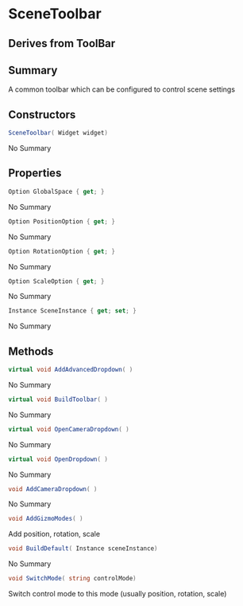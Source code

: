 # SceneToolbar

## Derives from ToolBar

## Summary

A common toolbar which can be configured to control scene settings
## Constructors

```c#
SceneToolbar( Widget widget) 
```
No Summary
## Properties

```c#
Option GlobalSpace { get; } 
```
No Summary
```c#
Option PositionOption { get; } 
```
No Summary
```c#
Option RotationOption { get; } 
```
No Summary
```c#
Option ScaleOption { get; } 
```
No Summary
```c#
Instance SceneInstance { get; set; } 
```
No Summary
## Methods

```c#
virtual void AddAdvancedDropdown( ) 
```
No Summary
```c#
virtual void BuildToolbar( ) 
```
No Summary
```c#
virtual void OpenCameraDropdown( ) 
```
No Summary
```c#
virtual void OpenDropdown( ) 
```
No Summary
```c#
void AddCameraDropdown( ) 
```
No Summary
```c#
void AddGizmoModes( ) 
```
Add position, rotation, scale
```c#
void BuildDefault( Instance sceneInstance) 
```
No Summary
```c#
void SwitchMode( string controlMode) 
```
Switch control mode to this mode (usually position, rotation, scale)
